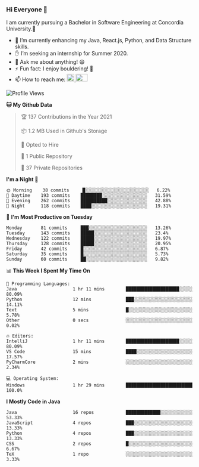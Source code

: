 ### Hi Everyone 👋
I am currently pursuing a Bachelor in Software Engineering at Concordia University.🏫

- 🌱 I’m currently enhancing my Java, React.js, Python, and Data Structure skills.
- ✋ I’m seeking an internship for Summer 2020.
- 💬 Ask me about anything! 😄
- ⚡ Fun fact: I enjoy bouldering! 🧗‍
- 📫 How to reach me: <a href="https://www.linkedin.com/in/siu-tong-ye/" target="_blank"> <img width="20px" width="32" src="https://cdn.jsdelivr.net/npm/simple-icons@v3/icons/linkedin.svg" /> </a> <a href="mailto:SiuTongYe@gmail.com" target="_blank"> <img height="20" width="32" src="https://cdn.jsdelivr.net/npm/simple-icons@v3/icons/gmail.svg" /> </a>

<!--START_SECTION:waka-->
![Profile Views](http://img.shields.io/badge/Profile%20Views-11-blue)

**🐱 My Github Data** 

> 🏆 137 Contributions in the Year 2021
 > 
> 📦 1.2 MB Used in Github's Storage 
 > 
> 💼 Opted to Hire
 > 
> 📜 1 Public Repository 
 > 
> 🔑 37 Private Repositories  
 > 
**I'm a Night 🦉** 

```text
🌞 Morning    38 commits     █░░░░░░░░░░░░░░░░░░░░░░░░   6.22% 
🌆 Daytime    193 commits    ████████░░░░░░░░░░░░░░░░░   31.59% 
🌃 Evening    262 commits    ██████████░░░░░░░░░░░░░░░   42.88% 
🌙 Night      118 commits    ████░░░░░░░░░░░░░░░░░░░░░   19.31%

```
📅 **I'm Most Productive on Tuesday** 

```text
Monday       81 commits     ███░░░░░░░░░░░░░░░░░░░░░░   13.26% 
Tuesday      143 commits    █████░░░░░░░░░░░░░░░░░░░░   23.4% 
Wednesday    122 commits    █████░░░░░░░░░░░░░░░░░░░░   19.97% 
Thursday     128 commits    █████░░░░░░░░░░░░░░░░░░░░   20.95% 
Friday       42 commits     █░░░░░░░░░░░░░░░░░░░░░░░░   6.87% 
Saturday     35 commits     █░░░░░░░░░░░░░░░░░░░░░░░░   5.73% 
Sunday       60 commits     ██░░░░░░░░░░░░░░░░░░░░░░░   9.82%

```


📊 **This Week I Spent My Time On** 

```text
💬 Programming Languages: 
Java                     1 hr 11 mins        ████████████████████░░░░░   80.09% 
Python                   12 mins             ███░░░░░░░░░░░░░░░░░░░░░░   14.11% 
Text                     5 mins              █░░░░░░░░░░░░░░░░░░░░░░░░   5.78% 
Other                    0 secs              ░░░░░░░░░░░░░░░░░░░░░░░░░   0.02%

🔥 Editors: 
IntelliJ                 1 hr 11 mins        ████████████████████░░░░░   80.09% 
VS Code                  15 mins             ████░░░░░░░░░░░░░░░░░░░░░   17.57% 
PyCharmCore              2 mins              ░░░░░░░░░░░░░░░░░░░░░░░░░   2.34%

💻 Operating System: 
Windows                  1 hr 29 mins        █████████████████████████   100.0%

```

**I Mostly Code in Java** 

```text
Java                     16 repos            █████████████░░░░░░░░░░░░   53.33% 
JavaScript               4 repos             ███░░░░░░░░░░░░░░░░░░░░░░   13.33% 
Python                   4 repos             ███░░░░░░░░░░░░░░░░░░░░░░   13.33% 
CSS                      2 repos             █░░░░░░░░░░░░░░░░░░░░░░░░   6.67% 
TeX                      1 repo              ░░░░░░░░░░░░░░░░░░░░░░░░░   3.33%

```



<!--END_SECTION:waka-->
